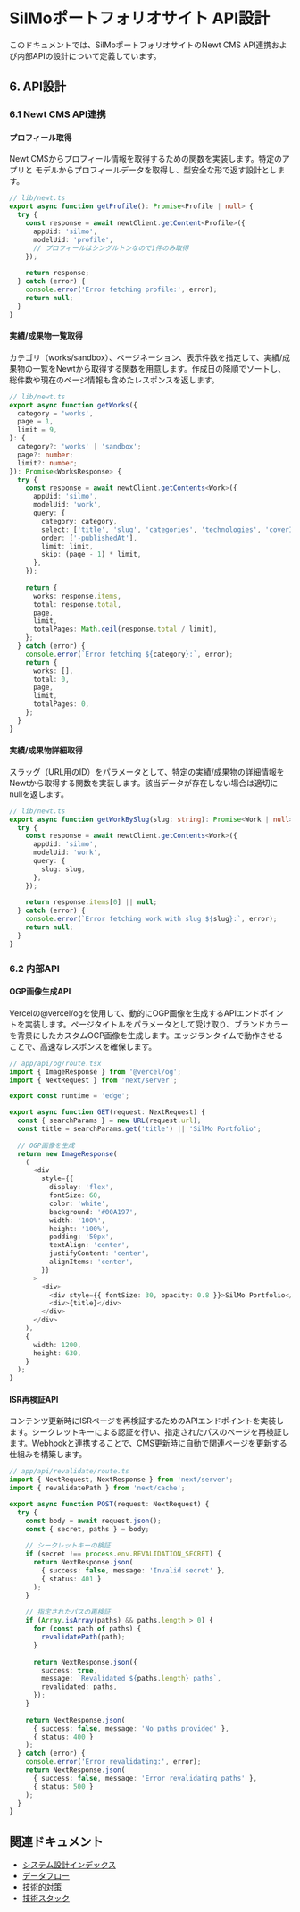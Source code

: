 # SilMoポートフォリオサイト API設計

このドキュメントでは、SilMoポートフォリオサイトのNewt CMS API連携および内部APIの設計について定義しています。

## 6. API設計

### 6.1 Newt CMS API連携

#### プロフィール取得

Newt CMSからプロフィール情報を取得するための関数を実装します。特定のアプリと モデルからプロフィールデータを取得し、型安全な形で返す設計とします。

```typescript
// lib/newt.ts
export async function getProfile(): Promise<Profile | null> {
  try {
    const response = await newtClient.getContent<Profile>({
      appUid: 'silmo',
      modelUid: 'profile',
      // プロフィールはシングルトンなので1件のみ取得
    });
    
    return response;
  } catch (error) {
    console.error('Error fetching profile:', error);
    return null;
  }
}
```

#### 実績/成果物一覧取得

カテゴリ（works/sandbox）、ページネーション、表示件数を指定して、実績/成果物の一覧をNewtから取得する関数を用意します。作成日の降順でソートし、総件数や現在のページ情報も含めたレスポンスを返します。

```typescript
// lib/newt.ts
export async function getWorks({
  category = 'works',
  page = 1,
  limit = 9,
}: {
  category?: 'works' | 'sandbox';
  page?: number;
  limit?: number;
}): Promise<WorksResponse> {
  try {
    const response = await newtClient.getContents<Work>({
      appUid: 'silmo',
      modelUid: 'work',
      query: {
        category: category,
        select: ['title', 'slug', 'categories', 'technologies', 'coverImage', 'publishedAt'],
        order: ['-publishedAt'],
        limit: limit,
        skip: (page - 1) * limit,
      },
    });
    
    return {
      works: response.items,
      total: response.total,
      page,
      limit,
      totalPages: Math.ceil(response.total / limit),
    };
  } catch (error) {
    console.error(`Error fetching ${category}:`, error);
    return {
      works: [],
      total: 0,
      page,
      limit,
      totalPages: 0,
    };
  }
}
```

#### 実績/成果物詳細取得

スラッグ（URL用のID）をパラメータとして、特定の実績/成果物の詳細情報をNewtから取得する関数を実装します。該当データが存在しない場合は適切にnullを返します。

```typescript
// lib/newt.ts
export async function getWorkBySlug(slug: string): Promise<Work | null> {
  try {
    const response = await newtClient.getContents<Work>({
      appUid: 'silmo',
      modelUid: 'work',
      query: {
        slug: slug,
      },
    });
    
    return response.items[0] || null;
  } catch (error) {
    console.error(`Error fetching work with slug ${slug}:`, error);
    return null;
  }
}
```

### 6.2 内部API

#### OGP画像生成API

Vercelの@vercel/ogを使用して、動的にOGP画像を生成するAPIエンドポイントを実装します。ページタイトルをパラメータとして受け取り、ブランドカラーを背景にしたカスタムOGP画像を生成します。エッジランタイムで動作させることで、高速なレスポンスを確保します。

```typescript
// app/api/og/route.tsx
import { ImageResponse } from '@vercel/og';
import { NextRequest } from 'next/server';

export const runtime = 'edge';

export async function GET(request: NextRequest) {
  const { searchParams } = new URL(request.url);
  const title = searchParams.get('title') || 'SilMo Portfolio';
  
  // OGP画像を生成
  return new ImageResponse(
    (
      <div
        style={{
          display: 'flex',
          fontSize: 60,
          color: 'white',
          background: '#00A197',
          width: '100%',
          height: '100%',
          padding: '50px',
          textAlign: 'center',
          justifyContent: 'center',
          alignItems: 'center',
        }}
      >
        <div>
          <div style={{ fontSize: 30, opacity: 0.8 }}>SilMo Portfolio</div>
          <div>{title}</div>
        </div>
      </div>
    ),
    {
      width: 1200,
      height: 630,
    }
  );
}
```

#### ISR再検証API

コンテンツ更新時にISRページを再検証するためのAPIエンドポイントを実装します。シークレットキーによる認証を行い、指定されたパスのページを再検証します。Webhookと連携することで、CMS更新時に自動で関連ページを更新する仕組みを構築します。

```typescript
// app/api/revalidate/route.ts
import { NextRequest, NextResponse } from 'next/server';
import { revalidatePath } from 'next/cache';

export async function POST(request: NextRequest) {
  try {
    const body = await request.json();
    const { secret, paths } = body;
    
    // シークレットキーの検証
    if (secret !== process.env.REVALIDATION_SECRET) {
      return NextResponse.json(
        { success: false, message: 'Invalid secret' },
        { status: 401 }
      );
    }
    
    // 指定されたパスの再検証
    if (Array.isArray(paths) && paths.length > 0) {
      for (const path of paths) {
        revalidatePath(path);
      }
      
      return NextResponse.json({
        success: true,
        message: `Revalidated ${paths.length} paths`,
        revalidated: paths,
      });
    }
    
    return NextResponse.json(
      { success: false, message: 'No paths provided' },
      { status: 400 }
    );
  } catch (error) {
    console.error('Error revalidating:', error);
    return NextResponse.json(
      { success: false, message: 'Error revalidating paths' },
      { status: 500 }
    );
  }
}
```

## 関連ドキュメント

- [システム設計インデックス](./index.md)
- [データフロー](./データフロー.md)
- [技術的対策](./技術的対策.md)
- [技術スタック](../技術スタック/バックエンド関連技術.md) 